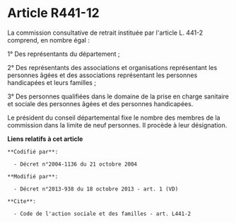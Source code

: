 # Article R441-12

La commission consultative de retrait instituée par l'article L. 441-2 comprend, en nombre égal : 

1° Des représentants du département ; 

2° Des représentants des associations et organisations représentant les personnes âgées et des associations représentant les
personnes handicapées et leurs familles ; 

3° Des personnes qualifiées dans le domaine de la prise en charge sanitaire et sociale des personnes âgées et des personnes
handicapées. 

Le président du conseil départemental fixe le nombre des membres de la commission dans la limite de neuf personnes. Il
procède à leur désignation.

**Liens relatifs à cet article**

	**Codifié par**:

	  - Décret n°2004-1136 du 21 octobre 2004

	**Modifié par**:

	  - Décret n°2013-938 du 18 octobre 2013 - art. 1 (VD)

	**Cite**:

	  - Code de l'action sociale et des familles - art. L441-2
